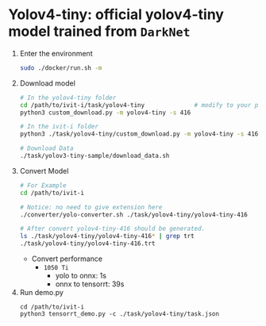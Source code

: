 # Yolov4-tiny: official yolov4-tiny model trained from `DarkNet`

1. Enter the environment
    ```bash
    sudo ./docker/run.sh -m
    ```
2. Download model
    ```bash
    # In the yolov4-tiny folder
    cd /path/to/ivit-i/task/yolov4-tiny              # modify to your path
    python3 custom_download.py -m yolov4-tiny -s 416 

    # In the ivit-i folder
    python3 ./task/yolov4-tiny/custom_download.py -m yolov4-tiny -s 416 -f ./task/yolov4-tiny

    # Download Data
    ./task/yolov3-tiny-sample/download_data.sh
    ```
3. Convert Model
    ```bash
    # For Example
    cd /path/to/ivit-i

    # Notice: no need to give extension here
    ./converter/yolo-converter.sh ./task/yolov4-tiny/yolov4-tiny-416

    # After convert yolov4-tiny-416 should be generated.
    ls ./task/yolov4-tiny/yolov4-tiny-416* | grep trt
    ./task/yolov4-tiny/yolov4-tiny-416.trt
    ```
    * Convert performance
      * `1050 Ti`
        * yolo to onnx: 1s
        * onnx to tensorrt: 39s
4. Run demo.py
    ```
    cd /path/to/ivit-i
    python3 tensorrt_demo.py -c ./task/yolov4-tiny/task.json
    ```